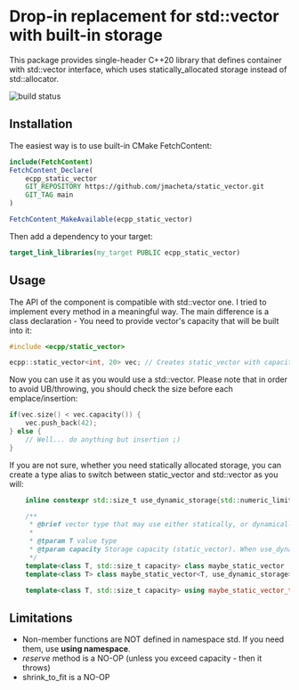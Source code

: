 # Drop-in replacement for std::vector with built-in storage

This package provides single-header C++20 library that defines container with std::vector interface, which uses statically_allocated storage instead of std::allocator.

![build status](https://github.com/jmacheta/static_vector/actions/workflows/test_action.yml/badge.svg)

## Installation

The easiest way is to use built-in CMake FetchContent:

```cmake
include(FetchContent)
FetchContent_Declare(
    ecpp_static_vector
    GIT_REPOSITORY https://github.com/jmacheta/static_vector.git
    GIT_TAG main
)

FetchContent_MakeAvailable(ecpp_static_vector)
```

Then add a dependency to your target:

```cmake
target_link_libraries(my_target PUBLIC ecpp_static_vector)
```

## Usage

The API of the component is compatible with std::vector one. I tried to implement every method in a meaningful way.
The main difference is a class declaration - You need to provide vector's capacity that will be built into it:

```cpp
#include <ecpp/static_vector>

ecpp::static_vector<int, 20> vec; // Creates static_vector with capacity to store 20 elements of type int
```

Now you can use it as you would use a std::vector. Please note that in order to avoid UB/throwing, you should check the size before each emplace/insertion:

```cpp
if(vec.size() < vec.capacity()) {
    vec.push_back(42);
} else {
    // Well... do anything but insertion ;)
}
```

If you are not sure, whether you need statically allocated storage, you can create a type alias to switch between static_vector and std::vector as you will:

```cpp
    inline constexpr std::size_t use_dynamic_storage{std::numeric_limits<std::size_t>::max()}; ///< Token to force dynamically allocated storage, instead of static one

    /**
     * @brief vector type that may use either statically, or dynamically allocated storage
     *
     * @tparam T value type
     * @tparam capacity Storage capacity (static_vector). When use_dynamic_storage is passed, changes to std::vector with dynamic allocation
     */
    template<class T, std::size_t capacity> class maybe_static_vector : public std::type_identity<static_vector<T, capacity>> {};
    template<class T> class maybe_static_vector<T, use_dynamic_storage> : public std::type_identity<std::vector<T>> {};

    template<class T, std::size_t capacity> using maybe_static_vector_t = typename maybe_static_vector<T, capacity>::type;
```

## Limitations

- Non-member functions are NOT defined in namespace std. If you need them, use __using namespace__.
- _reserve_ method is a NO-OP (unless you exceed capacity - then it throws)
- shrink_to_fit is a NO-OP
